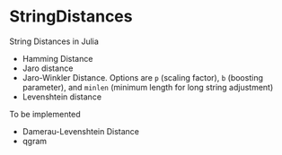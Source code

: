 # StringDistances
String Distances in Julia

- Hamming Distance
- Jaro distance
- Jaro-Winkler Distance. Options are `p` (scaling factor), `b` (boosting parameter), and `minlen` (minimum length for long string adjustment)
- Levenshtein distance


To be implemented
- Damerau-Levenshtein Distance
- qgram